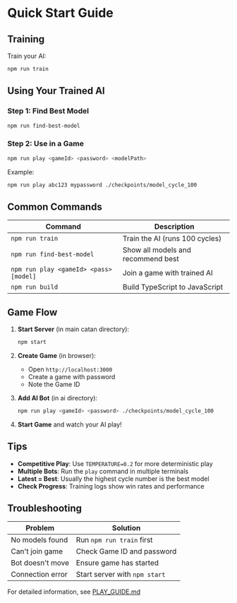 # Quick Start Guide

## Training

Train your AI:
```bash
npm run train
```

## Using Your Trained AI

### Step 1: Find Best Model
```bash
npm run find-best-model
```

### Step 2: Use in a Game
```bash
npm run play <gameId> <password> <modelPath>
```

Example:
```bash
npm run play abc123 mypassword ./checkpoints/model_cycle_100
```

## Common Commands

| Command | Description |
|---------|-------------|
| `npm run train` | Train the AI (runs 100 cycles) |
| `npm run find-best-model` | Show all models and recommend best |
| `npm run play <gameId> <pass> [model]` | Join a game with trained AI |
| `npm run build` | Build TypeScript to JavaScript |

## Game Flow

1. **Start Server** (in main catan directory):
   ```bash
   npm start
   ```

2. **Create Game** (in browser):
   - Open `http://localhost:3000`
   - Create a game with password
   - Note the Game ID

3. **Add AI Bot** (in ai directory):
   ```bash
   npm run play <gameId> <password> ./checkpoints/model_cycle_100
   ```

4. **Start Game** and watch your AI play!

## Tips

- **Competitive Play**: Use `TEMPERATURE=0.2` for more deterministic play
- **Multiple Bots**: Run the `play` command in multiple terminals
- **Latest = Best**: Usually the highest cycle number is the best model
- **Check Progress**: Training logs show win rates and performance

## Troubleshooting

| Problem | Solution |
|---------|----------|
| No models found | Run `npm run train` first |
| Can't join game | Check Game ID and password |
| Bot doesn't move | Ensure game has started |
| Connection error | Start server with `npm start` |

For detailed information, see [PLAY_GUIDE.md](./PLAY_GUIDE.md)
